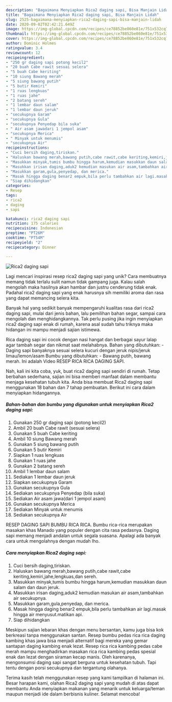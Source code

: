 ```yaml
---
description: "Bagaimana Menyiapkan Rica2 daging sapi, Bisa Manjain Lidah"
title: "Bagaimana Menyiapkan Rica2 daging sapi, Bisa Manjain Lidah"
slug: 2525-bagaimana-menyiapkan-rica2-daging-sapi-bisa-manjain-lidah
date: 2020-09-02T02:42:21.649Z
image: https://img-global.cpcdn.com/recipes/ce78852be860e81e/751x532cq70/rica2-daging-sapi-foto-resep-utama.jpg
thumbnail: https://img-global.cpcdn.com/recipes/ce78852be860e81e/751x532cq70/rica2-daging-sapi-foto-resep-utama.jpg
cover: https://img-global.cpcdn.com/recipes/ce78852be860e81e/751x532cq70/rica2-daging-sapi-foto-resep-utama.jpg
author: Dominic Holmes
ratingvalue: 3.4
reviewcount: 12
recipeingredient:
- "250 gr daging sapi potong kecil2"
- "20 buah Cabe rawit sesuai selera"
- "5 buah Cabe keriting"
- "10 siung Bawang merah"
- "5 siung bawang putih"
- "5 butir Kemiri"
- "1 ruas lengkuas"
- "1 ruas jahe"
- "2 batang sereh"
- "1 lembar daun salam"
- "1 lembar daun jeruk"
- "secukupnya Garam"
- "secukupnya Gula"
- "secukupnya Penyedap bila suka"
- " Air asam jawadari 1 jempol asam"
- "secukupnya Merica"
- " Minyak untuk menumis"
- "secukupnya Air"
recipeinstructions:
- "Cuci bersih daging,tiriskan."
- "Haluskan bawang merah,bawang putih,cabe rawit,cabe keriting,kemiri,jahe,lengkuas,dan sereh."
- "Masukkan minyak,tumis bumbu hingga harum,kemudian masukkan daun salam dan daun jeruk."
- "Masukkan irisan daging,aduk2 kemudian masukan air asam,tambahkan air secukupnya."
- "Masukkan garam,gula,penyedap, dan merica."
- "Masak hingga daging benar2 empuk,bila perlu tambahkan air lagi.masak hingga air menyusut.matikan api."
- "Siap dihidangkan"
categories:
- Resep
tags:
- rica2
- daging
- sapi

katakunci: rica2 daging sapi 
nutrition: 175 calories
recipecuisine: Indonesian
preptime: "PT26M"
cooktime: "PT54M"
recipeyield: "2"
recipecategory: Dinner

---
```



![Rica2 daging sapi](https://img-global.cpcdn.com/recipes/ce78852be860e81e/751x532cq70/rica2-daging-sapi-foto-resep-utama.jpg)

Lagi mencari inspirasi resep rica2 daging sapi yang unik? Cara membuatnya memang tidak terlalu sulit namun tidak gampang juga. Kalau salah mengolah maka hasilnya akan hambar dan justru cenderung tidak enak. Padahal rica2 daging sapi yang enak harusnya sih memiliki aroma dan rasa yang dapat memancing selera kita.

Banyak hal yang sedikit banyak mempengaruhi kualitas rasa dari rica2 daging sapi, mulai dari jenis bahan, lalu pemilihan bahan segar, sampai cara mengolah dan menghidangkannya. Tak perlu pusing jika ingin menyiapkan rica2 daging sapi enak di rumah, karena asal sudah tahu triknya maka hidangan ini mampu menjadi sajian istimewa.

Rica daging sapi ini cocok dengan nasi hangat dan berbagai sayur lalap agar tambah segar dan nikmat saat melahabnya. Bahan yang dibutuhkan: - Daging sapi banyaknya sesuai selera kucuri dengan jeruk nipis/jeruk limau/lemon/asam Bumbu yang dibutuhkan: - Bawang putih, bawang merah. Ini adalah Video RESEP RICA RICA DAGING SAPI.


Nah, kali ini kita coba, yuk, buat rica2 daging sapi sendiri di rumah. Tetap berbahan sederhana, sajian ini bisa memberi manfaat dalam membantu menjaga kesehatan tubuh kita. Anda bisa membuat Rica2 daging sapi menggunakan 18 bahan dan 7 tahap pembuatan. Berikut ini cara dalam menyiapkan hidangannya.

<!--inarticleads1-->

##### Bahan-bahan dan bumbu yang digunakan untuk menyiapkan Rica2 daging sapi:

1. Gunakan 250 gr daging sapi (potong kecil2)
1. Ambil 20 buah Cabe rawit (sesuai selera)
1. Gunakan 5 buah Cabe keriting
1. Ambil 10 siung Bawang merah
1. Gunakan 5 siung bawang putih
1. Gunakan 5 butir Kemiri
1. Siapkan 1 ruas lengkuas
1. Gunakan 1 ruas jahe
1. Gunakan 2 batang sereh
1. Ambil 1 lembar daun salam
1. Sediakan 1 lembar daun jeruk
1. Siapkan secukupnya Garam
1. Gunakan secukupnya Gula
1. Sediakan secukupnya Penyedap (bila suka)
1. Sediakan  Air asam jawa(dari 1 jempol asam)
1. Gunakan secukupnya Merica
1. Sediakan  Minyak untuk menumis
1. Sediakan secukupnya Air


RESEP DAGING SAPI BUMBU RICA RICA. Bumbu rica-rica merupakan masakan khas Manado yang populer dengan cita rasa pedasnya. Daging sapi memang menjadi andalan untuk segala suasana. Apalagi ada banyak cara untuk mengolahnya dengan mudah lho. 

<!--inarticleads2-->

##### Cara menyiapkan Rica2 daging sapi:

1. Cuci bersih daging,tiriskan.
1. Haluskan bawang merah,bawang putih,cabe rawit,cabe keriting,kemiri,jahe,lengkuas,dan sereh.
1. Masukkan minyak,tumis bumbu hingga harum,kemudian masukkan daun salam dan daun jeruk.
1. Masukkan irisan daging,aduk2 kemudian masukan air asam,tambahkan air secukupnya.
1. Masukkan garam,gula,penyedap, dan merica.
1. Masak hingga daging benar2 empuk,bila perlu tambahkan air lagi.masak hingga air menyusut.matikan api.
1. Siap dihidangkan


Meskipun sajian lebaran khas dengan menu bersantan, kamu juga bisa kok berkreasi tanpa menggunakan santan. Resep bumbu pedas rica rica daging kambing khas jawa bisa menjadi alternatif bagi mereka yang gemar santapan daging kambing enak lezat. Resep rica rica kambing pedas cabe merah mampu menghadirkan masakan rica rica kambing pedas spesial enak dan lezat dengan siraman kecap manis. Oleh karenanya, mengonsumsi daging sapi sangat berguna untuk kesehatan tubuh. Tapi tentu dengan porsi secukupnya dan tergantung olahanya. 

Terima kasih telah menggunakan resep yang kami tampilkan di halaman ini. Besar harapan kami, olahan Rica2 daging sapi yang mudah di atas dapat membantu Anda menyiapkan makanan yang menarik untuk keluarga/teman maupun menjadi ide dalam berbisnis kuliner. Selamat mencoba!
